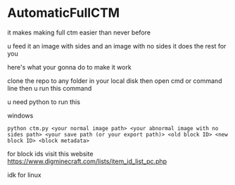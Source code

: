 # AutomaticFullCTM

it makes making full ctm easier than never before

u feed it an image with sides and an image with no sides it does the rest for you

here's what your gonna do to make it work

clone the repo to any folder in your local disk
then open cmd or command line  then u run this command

u need python to run this

windows
```
python ctm.py <your normal image path> <your abnormal image with no sides path> <your save path (or your export path)> <old block ID> <new block ID> <block metadata>
```

for block ids visit this website https://www.digminecraft.com/lists/item_id_list_pc.php

idk for linux 
